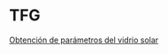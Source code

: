 # TFG

[Obtención de parámetros del vidrio solar](https://colab.research.google.com/drive/18ViVeW2cH0ybzaoyxL4t2OthOlwg-pWQ?usp=sharing)
